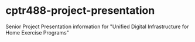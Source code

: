 # cptr488-project-presentation
Senior Project Presentation information for "Unified Digital Infrastructure for Home Exercise Programs"
